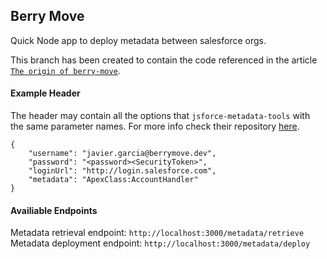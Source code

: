 ## Berry Move
Quick Node app to deploy metadata between salesforce orgs.

This branch has been created to contain the code referenced in the article [`The origin of berry-move`](http://manzanos-tech-blog.ghost.io/the-origin-of-berry-move/).

#### Example Header
The header may contain all the options that `jsforce-metadata-tools` with the same parameter names. For more info check their repository [here](https://github.com/jsforce/jsforce-metadata-tools).

```
{
	"username": "javier.garcia@berrymove.dev",
	"password": "<password><SecurityToken>",
	"loginUrl": "http://login.salesforce.com",
	"metadata": "ApexClass:AccountHandler"
}
```

#### Availiable Endpoints
Metadata retrieval endpoint: `http://localhost:3000/metadata/retrieve`
Metadata deployment endpoint: `http://localhost:3000/metadata/deploy`